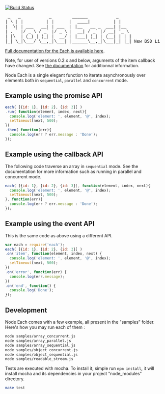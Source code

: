 [![Build Status](https://secure.travis-ci.org/wdavidw/node-each.png)](http://travis-ci.org/wdavidw/node-each)

<pre style="font-family:courier">
 _   _           _        ______           _     
| \ | |         | |      |  ____|         | |    
|  \| | ___   __| | ___  | |__   __ _  ___| |__  
| . ` |/ _ \ / _` |/ _ \ |  __| / _` |/ __| '_ \ 
| |\  | (_) | (_| |  __/ | |___| (_| | (__| | | |
|_| \_|\___/ \__,_|\___| |______\__,_|\___|_| |_| New BSD License
</pre>


[Full documentation for the Each is available here](http://www.adaltas.com/projects/node-each/).

Note, for user of versions 0.2.x and below, arguments of the item callback have changed. See [the documentation](http://www.adaltas.com/projects/node-each/) for additionnal information.

Node Each is a single elegant function to iterate asynchronously over elements 
both in `sequential`, `parallel` and `concurrent` mode.

## Example using the promise API

```javascript
each( [{id: 1}, {id: 2}, {id: 3}] )
.run( function(element, index, next){
  console.log('element: ', element, '@', index);
  setTimeout(next, 500);
})
.then( function(err){
  console.log(err ? err.message : 'Done');
});
```

## Example using the callback API

The following code traverse an array in `sequential` mode. See the documentation for more information such as running in parallel and concurrent mode.

```javascript
each( [{id: 1}, {id: 2}, {id: 3}], function(element, index, next){
  console.log('element: ', element, '@', index);
  setTimeout(next, 500);
}, function(err){
  console.log(err ? err.message : 'Done');
});
```

## Example using the event API

This is the same code as above using a different API.

```javascript
var each = require('each');
each( [{id: 1}, {id: 2}, {id: 3}] )
.on('item', function(element, index, next) {
  console.log('element: ', element, '@', index);
  setTimeout(next, 500);
})
.on('error', function(err) {
  console.log(err.message);
})
.on('end', function() {
  console.log('Done');
});
```

## Development

Node Each comes with a few example, all present in the "samples" folder. Here's how you may run each of them :

```bash
node samples/array_concurrent.js
node samples/array_parallel.js
node samples/array_sequential.js
node samples/object_concurrent.js
node samples/object_sequential.js
node samples/readable_stream.js
```

Tests are executed with mocha. To install it, simple run `npm install`, it will install
mocha and its dependencies in your project "node_modules" directory.

```bash
make test
```

